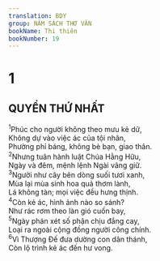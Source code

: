 ```yaml
---
translation: BDY
group: NĂM SÁCH THƠ VĂN
bookName: Thi thiên 
bookNumber: 19
---
```


<div class="title"><h1>1</h1><h2>QUYỂN THỨ NHẤT</h2></div>
<span class="verse thi_1_1"><sup>1</sup>Phúc cho người không theo mưu kẻ dữ,<br/>Không dự vào việc ác của tội nhân,<br/>Phường phỉ báng, không bè bạn, giao thân.<br/></span>
<span class="verse thi_1_2"><sup>2</sup>Nhưng tuân hành luật Chúa Hằng Hữu,<br/>Ngày và đêm, mệnh lệnh Ngài vâng giữ.<br/></span>
<span class="verse thi_1_3"><sup>3</sup>Người như cây bên dòng suối tươi xanh,<br/>Mùa lại mùa sinh hoa quả thơm lành,<br/>Lá không tàn; mọi việc đều hưng thịnh.<br/></span>
<span class="verse thi_1_4"><sup>4</sup>Còn kẻ ác, hình ảnh nào so sánh?<br/>Như rác rơm theo làn gió cuốn bay,<br/></span>
<span class="verse thi_1_5"><sup>5</sup>Ngày phán xét số phận chịu đắng cay,<br/>Loại ra ngoài cộng đồng người công chính.<br/></span>
<span class="verse thi_1_6"><sup>6</sup>Vì Thượng Đế đưa dường con dân thánh,<br/>Còn lộ trình kẻ ác đến hư vong.</span>
